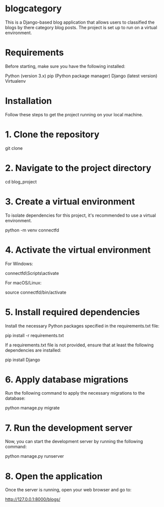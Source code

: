 # blogcategory
This is a Django-based blog application that allows users to classified the blogs by there category blog posts. The project is set up to run on a virtual environment.

# Requirements
Before starting, make sure you have the following installed:

Python (version 3.x)
pip (Python package manager)
Django (latest version)
Virtualenv

# Installation
Follow these steps to get the project running on your local machine.

# 1. Clone the repository

git clone <your-repository-url>

# 2. Navigate to the project directory

cd blog_project

# 3. Create a virtual environment
To isolate dependencies for this project, it's recommended to use a virtual environment.

python -m venv connectfd

# 4. Activate the virtual environment
For Windows:

connectfd\Scripts\activate

For macOS/Linux:

source connectfd/bin/activate


# 5. Install required dependencies
Install the necessary Python packages specified in the requirements.txt file:

pip install -r requirements.txt


If a requirements.txt file is not provided, ensure that at least the following dependencies are installed:

pip install Django


# 6. Apply database migrations
Run the following command to apply the necessary migrations to the database:

python manage.py migrate


# 7. Run the development server
Now, you can start the development server by running the following command:

python manage.py runserver


# 8. Open the application
Once the server is running, open your web browser and go to:

http://127.0.0.1:8000/blogs/
